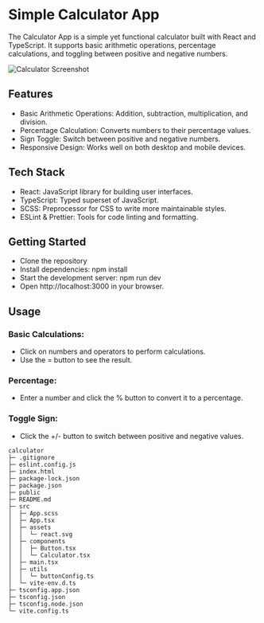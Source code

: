 
# Simple Calculator App

The Calculator App is a simple yet functional calculator built with React and TypeScript. It supports basic arithmetic operations, percentage calculations, and toggling between positive and negative numbers.

![Calculator Screenshot](public/images/calculator-screenshot.png)


## Features

- Basic Arithmetic Operations: Addition, subtraction, multiplication, and division.
- Percentage Calculation: Converts numbers to their percentage values.
- Sign Toggle: Switch between positive and negative numbers.
- Responsive Design: Works well on both desktop and mobile devices.


## Tech Stack

- React: JavaScript library for building user interfaces.
- TypeScript: Typed superset of JavaScript.
- SCSS: Preprocessor for CSS to write more maintainable styles.
- ESLint & Prettier: Tools for code linting and formatting.


## Getting Started

- Clone the repository
- Install dependencies: npm install
- Start the development server: npm run dev
- Open http://localhost:3000 in your browser.
## Usage

### Basic Calculations:

- Click on numbers and operators to perform calculations.
- Use the = button to see the result.

### Percentage:

- Enter a number and click the % button to convert it to a percentage.

### Toggle Sign:

- Click the +/- button to switch between positive and negative values.

```
calculator
├─ .gitignore
├─ eslint.config.js
├─ index.html
├─ package-lock.json
├─ package.json
├─ public
├─ README.md
├─ src
│  ├─ App.scss
│  ├─ App.tsx
│  ├─ assets
│  │  └─ react.svg
│  ├─ components
│  │  ├─ Button.tsx
│  │  └─ Calculator.tsx
│  ├─ main.tsx
│  ├─ utils
│  │  └─ buttonConfig.ts
│  └─ vite-env.d.ts
├─ tsconfig.app.json
├─ tsconfig.json
├─ tsconfig.node.json
└─ vite.config.ts

```